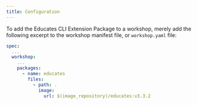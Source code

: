 ```yaml
---
title: Configuration
---
```


To add the Educates CLI Extension Package to a workshop,
merely add the following excerpt to the workshop manifest file,
or `workshop.yaml` file:

```yaml
spec:
  ...
  workshop:
    ...
    packages:
      - name: educates
        files:
          - path: .
            image:
              url: $(image_repository)/educates:v3.3.2
```
